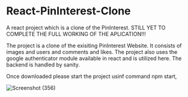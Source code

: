 # React-PinInterest-Clone
A react project which is a clone of the PinInterest. 
STILL YET TO COMPLETE THE FULL WORKING OF THE APLICATION!!! 

The project is a clone of the exisiting PinInterest Website. 
It consists of images and users and comments and likes. 
The project also uses the google authenticator module available in react and is utilized here. 
The backend is handled by sanity. 

Once downloaded please start the project usinf command npm start, 

![Screenshot (356)](https://github.com/mpranav99/React-PinInterest-Clone/assets/46921190/84d8c772-8686-45d7-8707-23d2baa2d842)
